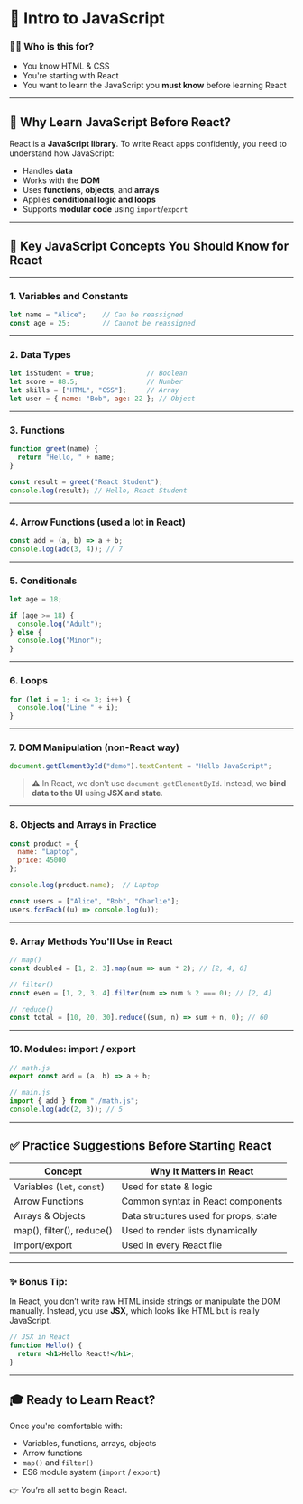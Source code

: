 # 🚀 Intro to JavaScript

### 👩‍💻 Who is this for?

* You know HTML & CSS
* You're starting with React
* You want to learn the JavaScript you **must know** before learning React

---

## 📌 Why Learn JavaScript Before React?

React is a **JavaScript library**. To write React apps confidently, you need to understand how JavaScript:

* Handles **data**
* Works with the **DOM**
* Uses **functions**, **objects**, and **arrays**
* Applies **conditional logic and loops**
* Supports **modular code** using `import`/`export`

---

## 🧠 Key JavaScript Concepts You Should Know for React

---

### 1. **Variables and Constants**

```javascript
let name = "Alice";    // Can be reassigned
const age = 25;        // Cannot be reassigned
```

---

### 2. **Data Types**

```javascript
let isStudent = true;             // Boolean
let score = 88.5;                 // Number
let skills = ["HTML", "CSS"];     // Array
let user = { name: "Bob", age: 22 }; // Object
```

---

### 3. **Functions**

```javascript
function greet(name) {
  return "Hello, " + name;
}

const result = greet("React Student");
console.log(result); // Hello, React Student
```

---

### 4. **Arrow Functions (used a lot in React)**

```javascript
const add = (a, b) => a + b;
console.log(add(3, 4)); // 7
```

---

### 5. **Conditionals**

```javascript
let age = 18;

if (age >= 18) {
  console.log("Adult");
} else {
  console.log("Minor");
}
```

---

### 6. **Loops**

```javascript
for (let i = 1; i <= 3; i++) {
  console.log("Line " + i);
}
```

---

### 7. **DOM Manipulation (non-React way)**

```javascript
document.getElementById("demo").textContent = "Hello JavaScript";
```

> ⚠️ In React, we don’t use `document.getElementById`. Instead, we **bind data to the UI** using **JSX and state**.

---

### 8. **Objects and Arrays in Practice**

```javascript
const product = {
  name: "Laptop",
  price: 45000
};

console.log(product.name);  // Laptop
```

```javascript
const users = ["Alice", "Bob", "Charlie"];
users.forEach((u) => console.log(u));
```

---

### 9. **Array Methods You'll Use in React**

```javascript
// map()
const doubled = [1, 2, 3].map(num => num * 2); // [2, 4, 6]

// filter()
const even = [1, 2, 3, 4].filter(num => num % 2 === 0); // [2, 4]

// reduce()
const total = [10, 20, 30].reduce((sum, n) => sum + n, 0); // 60
```

---

### 10. **Modules: import / export**

```javascript
// math.js
export const add = (a, b) => a + b;

// main.js
import { add } from "./math.js";
console.log(add(2, 3)); // 5
```

---

## ✅ Practice Suggestions Before Starting React

| Concept                    | Why It Matters in React               |
| -------------------------- | ------------------------------------- |
| Variables (`let`, `const`) | Used for state & logic                |
| Arrow Functions            | Common syntax in React components     |
| Arrays & Objects           | Data structures used for props, state |
| map(), filter(), reduce()  | Used to render lists dynamically      |
| import/export              | Used in every React file              |

---

### ✨ Bonus Tip:

In React, you don’t write raw HTML inside strings or manipulate the DOM manually. Instead, you use **JSX**, which looks like HTML but is really JavaScript.

```jsx
// JSX in React
function Hello() {
  return <h1>Hello React!</h1>;
}
```

---

## 🎓 Ready to Learn React?

Once you're comfortable with:

* Variables, functions, arrays, objects
* Arrow functions
* `map()` and `filter()`
* ES6 module system (`import` / `export`)

👉 You’re all set to begin React.
